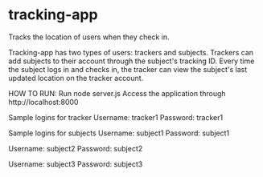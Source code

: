 # tracking-app
Tracks the location of users when they check in.

Tracking-app has two types of users: trackers and subjects.
Trackers can add subjects to their account through the subject's tracking ID.
Every time the subject logs in and checks in, the tracker can view the subject's last 
updated location on the tracker account. 


HOW TO RUN:
Run node server.js 
Access the application through http://localhost:8000

Sample logins for tracker
Username: tracker1
Password: tracker1

Sample logins for subjects
Username: subject1
Password: subject1

Username: subject2
Password: subject2

Username: subject3
Password: subject3

